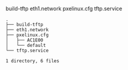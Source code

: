 build-tftp eth1.network pxelinux.cfg tftp.service
```
.
├── build-tftp
├── eth1.network
├── pxelinux.cfg
│   ├── AC1E00
│   └── default
└── tftp.service

1 directory, 6 files
```
